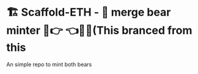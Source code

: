 # 🏗 Scaffold-ETH - 🐼 merge bear minter 🐻👉 👈🐻‍❄(This branced from this

An simple repo to mint both bears